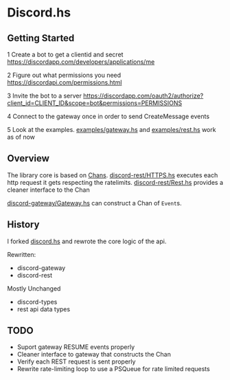 # Discord.hs

## Getting Started

1 Create a bot to get a clientid and secret
<https://discordapp.com/developers/applications/me>

2 Figure out what permissions you need
<https://discordapi.com/permissions.html>

3 Invite the bot to a server
<https://discordapp.com/oauth2/authorize?client_id=CLIENT_ID&scope=bot&permissions=PERMISSIONS>

4 Connect to the gateway once in order to send CreateMessage events

5 Look at the examples. [examples/gateway.hs](./examples/gateway.hs)
and [examples/rest.hs](./examples/rest.hs) work as of now

## Overview

The library core is based on
[Chans](https://www.stackage.org/haddock/lts-11.10/base-4.10.1.0/Control-Concurrent-Chan.html).
[discord-rest/HTTPS.hs](./discord-rest/src/Network/Discord/Rest/HTTP.hs)
executes each http request it gets respecting the ratelimits.
[discord-rest/Rest.hs](./discord-rest/src/Network/Discord/Rest.hs) provides
a cleaner interface to the Chan

[discord-gateway/Gateway.hs](./discord-gateway/src/Network/Discord/Gateway.hs)
can construct a Chan of `Event`s.

## History

I forked [discord.hs](https://github.com/jano017/Discord.hs) and
rewrote the core logic of the api.

Rewritten:
- discord-gateway
- discord-rest

Mostly Unchanged
- discord-types
- rest api data types

## TODO

- Suport gateway RESUME events properly
- Cleaner interface to gateway that constructs the Chan
- Verify each REST request is sent properly
- Rewrite rate-limiting loop to use a PSQueue for rate limited requests

